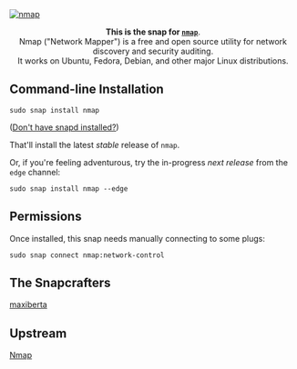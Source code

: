 <a href="https://snapcraft.io/nmap">
  <img alt="nmap" src="https://snapcraft.io/nmap/badge.svg" />
</a>

<p align="center">
  <b>This is the snap for <a href="https://nmap.org/"><code>nmap</code></a></b>.
  <br/>
  Nmap ("Network Mapper") is a free and open source utility for network discovery and security auditing.
  <br/>
  It works on Ubuntu, Fedora, Debian, and other major Linux distributions.
</p>

## Command-line Installation

    sudo snap install nmap

([Don't have snapd installed?](https://snapcraft.io/docs/core/install))

That'll install the latest _stable_ release of `nmap`.

Or, if you're feeling adventurous, try the in-progress _next release_ from the `edge` channel:

    sudo snap install nmap --edge

## Permissions

Once installed, this snap needs manually connecting to some plugs:

    sudo snap connect nmap:network-control


## The Snapcrafters

[maxiberta](https://github.com/maxiberta/)

## Upstream

[Nmap](https://nmap.org/)
